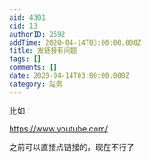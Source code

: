 ```yaml
---
aid: 4301
cid: 13
authorID: 2592
addTime: 2020-04-14T03:00:00.000Z
title: 发链接有问题
tags: []
comments: []
date: 2020-04-14T03:00:00.000Z
category: 站务
---
```


比如：

https://www.youtube.com/

之前可以直接点链接的，现在不行了
